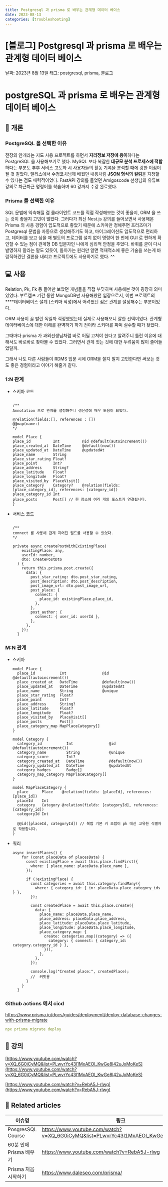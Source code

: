 ```yaml
---
title: Postgresql 과 prisma 로 배우는 관계형 데이터 베이스
date: 2023-08-13
categories: [troubleshooting]
---
```


# [블로그] Postgresql 과 prisma 로 배우는 관계형 데이터 베이스

날짜: 2023년 8월 13일
태그: postgresql, prisma, 블로그

# postgreSQL 과 prisma 로 배우는 관계형 데이터 베이스

## 🤔 개론

### PostgreSQL 을 선택한 이유

전장의 안개라는 지도 사용 프로젝트를 하면서 **지리정보 저장에 용이**하다는 PostgreSQL 을 사용해보기로 했다. MySQL 보다 복잡한 **대규모 분석 프로세스에 적합**하다는 부분도 추후 서비스 고도화 시 사용자들의 활동 기록을 분석할 때에 강한 이점이 될 것 같았다. 엘리스에서 수정코치님께 배웠던 내용처럼 **JSON 형식의 컬럼**을 지정할 수 있다는 점도 매력적이었다. FastAPI 강의를 들었던 Amigoscode 선생님의 유튜브 강의로 차근차근 명령어를 학습하며 60 강까지 수강 완료했다.

### **Prisma 를 선택한 이유**

SQL 문법에 익숙해질 겸 클라이언트 코드를 직접 작성해보는 것이 좋을지, ORM 을 쓰는 것이 좋을지 고민이 많았다.
그러다가 최신 Nest.js 강의를 들어보면서 사용해본 Prisma 의 사용 경험이 압도적으로 좋았기 때문에 스키마만 정해주면 프리즈마가 Postgresql 문법을 자동으로 생성해주기도 하고, 마이그레이션도 압도적으로 편리하고, 데이터를 보고 싶을 때 별도의 프로그램 설치 없이 명령어 한 번에 GUI 로 편하게 확인할 수 있는 점이 관계형 DB 입문자인 나에게 심리적 안정을 주었다.
바퀴를 굳이 다시 발명하지 말라는 말도 있듯이, 돌아가는 원리만 알면 적재적소에 좋은 기술을 쓰는게 바람직하겠단 결론을 내리고 프로젝트에도 사용하기로 했다. ^^

## 💻 사용

Relation, Pk, Fk 등 들어만 보았던 개념들을 직접 부딪히며 사용해본 것이 굉장히 의미 있었다.
부트캠프 기간 동안 MongoDB만 사용해봤던 입장으로서, 이번 프로젝트의 \*\*\*\*데이터베이스 설계 (스키마 작성)에서 어려웠던 점은 관계를 설정해주는 부분이었다.

ORM 사용이 꿀 발린 독일까 걱정했었는데 실제로 사용해보니 잘한 선택이었다.
관계형 데이터베이스에 대한 이해를 완벽하기 하기 전이라 스키마를 짜며 실수할 때가 잦았다.

그때마다 prisma 가 과외선생님처럼 바로 어딜 고쳐야 한다고 알려주니 틀린 이유에 대해서도 바로바로 찾아볼 수 있었다. 그러면서 관계 짓는 것에 대한 두려움이 많이 줄어들었달까.

그래서 나도 다른 사람들이 RDMS 입문 시에 ORM을 쓸지 말지 고민한다면 써보는 것도 좋은 경험이라고 이야기 해줄거 같다.

### 1:N 관계

- 스키마 코드
  [](https://github.com/fog-of-war/dev-be/blob/dev/prisma/schema.prisma)

  ```tsx

  /**
  Annotation 으로 관계를 설정해주니 생산성에 매우 도움이 되었다.

  @relation(fields:[], references : [])
  @@map(name:)
  */

  model Place {
  place_id          Int          @id @default(autoincrement())
  place_created_at  DateTime     @default(now())
  place_updated_at  DateTime     @updatedAt
  place_name        String
  place_star_rating Float?
  place_point       Int?
  place_address     String?
  place_latitude    Float?
  place_longitude   Float?
  place_visited_by  PlaceVisit[]
  place_category    Category?    @relation(fields: [place_category_id], references: [category_id])
  place_category_id Int
  place_posts       Post[] // 한 장소에 여러 개의 포스트가 연결됩니다.
  }
  ```

- 서비스 코드
  [](https://github.com/fog-of-war/dev-be/blob/dev/src/posts/posts.service.ts)

  ```tsx

  /**
  connect 를 사용해 관계 지어진 필드를 사용할 수 있었다.
  */

  private async createPostWithExistingPlace(
      existingPlace: any,
      userId: number,
      dto: CreatePostDto
    ) {
      return this.prisma.post.create({
        data: {
          post_star_rating: dto.post_star_rating,
          post_description: dto.post_description,
          post_image_url: dto.post_image_url,
          post_place: {
            connect: {
              place_id: existingPlace.place_id,
            },
          },
          post_author: {
            connect: { user_id: userId },
          },
        },
      });
    }
  ```

### M:N 관계

- 스키마

  ```tsx
  model Place {
    place_id           Int                @id @default(autoincrement())
    place_created_at   DateTime           @default(now())
    place_updated_at   DateTime           @updatedAt
    place_name         String             @unique
    place_star_rating  Float?
    place_point        Int?
    place_address      String?
    place_latitude     Float?
    place_longitude    Float?
    place_visited_by   PlaceVisit[]
    place_posts        Post[]
    place_category_map MapPlaceCategory[]
  }

  model Category {
    category_id           Int                @id @default(autoincrement())
    category_name         String             @unique
    category_score        Int?
    category_created_at   DateTime           @default(now())
    category_updated_at   DateTime           @updatedAt
    category_badges       Badge[]
    category_map_category MapPlaceCategory[]
  }

  model MapPlaceCategory {
    place      Place    @relation(fields: [placeId], references: [place_id])
    placeId    Int
    category   Category @relation(fields: [categoryId], references: [category_id])
    categoryId Int

    @@id([placeId, categoryId]) // 복합 기본 키 조합이 pk 대신 고유한 식별자로 작용합니다.
  }
  ```

- 쿼리

  ```tsx
  async insertPlaces() {
      for (const placeData of placesData) {
        const existingPlace = await this.place.findFirst({
          where: { place_name: placeData.place_name },
        });

        if (!existingPlace) {
          const categories = await this.category.findMany({
            where: { category_id: { in: placeData.place_category_ids } },
          });

          const createdPlace = await this.place.create({
            data: {
              place_name: placeData.place_name,
              place_address: placeData.place_address,
              place_latitude: placeData.place_latitude,
              place_longitude: placeData.place_longitude,
              place_category_map: {
                create: categories.map((category) => ({
                  category: { connect: { category_id: category.category_id } },
                })),
              },
            },
          });

          console.log("Created place:", createdPlace);
          //  커밋용
        }
      }
    }
  ```

### Github actions 에서 cicd

https://www.prisma.io/docs/guides/deployment/deploy-database-changes-with-prisma-migrate

```yaml
npx prisma migrate deploy
```

## 🌱 강의

[https://www.youtube.com/watch?v=XQ_6G0iCyMQ&list=PLwvrYc43l1MxAEOI_KwGe8l42uJxMoKeS](https://www.youtube.com/watch?v=XQ_6G0iCyMQ&list=PLwvrYc43l1MxAEOI_KwGe8l42uJxMoKeS)

[https://www.youtube.com/watch?v=RebA5J-rlwg](https://www.youtube.com/watch?v=RebA5J-rlwg)

## 📎 Related articles

| 이슈명                  | 링크                                                                                |
| ----------------------- | ----------------------------------------------------------------------------------- |
| PosgresSQL Course       | https://www.youtube.com/watch?v=XQ_6G0iCyMQ&list=PLwvrYc43l1MxAEOI_KwGe8l42uJxMoKeS |
| 60분 안에 Prisma 배우기 | https://www.youtube.com/watch?v=RebA5J-rlwg                                         |
| Prisma 처음 시작하기    | https://www.daleseo.com/prisma/                                                     |
